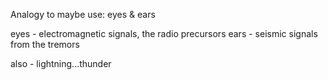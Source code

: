 Analogy to maybe use: eyes & ears

eyes - electromagnetic signals, the radio precursors
ears - seismic signals from the tremors

also - lightning...thunder
